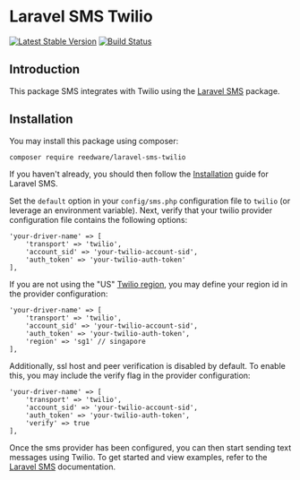# Laravel SMS Twilio

[![Latest Stable Version](https://img.shields.io/packagist/v/reedware/laravel-sms-twilio?label=stable)](https://packagist.org/packages/reedware/laravel-sms-twilio)
[![Build Status](https://travis-ci.com/tylernathanreed/laravel-sms-twilio.svg?branch=master)](https://travis-ci.com/tylernathanreed/laravel-sms-twilio)

## Introduction

This package SMS integrates with Twilio using the [Laravel SMS](https://github.com/tylernathanreed/laravel-sms) package.

## Installation

You may install this package using composer:

    composer require reedware/laravel-sms-twilio

If you haven't already, you should then follow the [Installation](https://github.com/tylernathanreed/laravel-sms#installation) guide for Laravel SMS.

Set the `default` option in your `config/sms.php` configuration file to `twilio` (or leverage an environment variable). Next, verify that your twilio provider configuration file contains the following options:

    'your-driver-name' => [
        'transport' => 'twilio',
        'account_sid' => 'your-twilio-account-sid',
        'auth_token' => 'your-twilio-auth-token'
    ],

If you are not using the "US" [Twilio region](https://www.twilio.com/docs/global-infrastructure/edge-locations/legacy-regions), you may define your region id in the provider configuration:

    'your-driver-name' => [
        'transport' => 'twilio',
        'account_sid' => 'your-twilio-account-sid',
        'auth_token' => 'your-twilio-auth-token',
        'region' => 'sg1' // singapore
    ],

Additionally, ssl host and peer verification is disabled by default. To enable this, you may include the verify flag in the provider configuration:

    'your-driver-name' => [
        'transport' => 'twilio',
        'account_sid' => 'your-twilio-account-sid',
        'auth_token' => 'your-twilio-auth-token',
        'verify' => true
    ],

Once the sms provider has been configured, you can then start sending text messages using Twilio. To get started and view examples, refer to the [Laravel SMS](https://github.com/tylernathanreed/laravel-sms) documentation.
